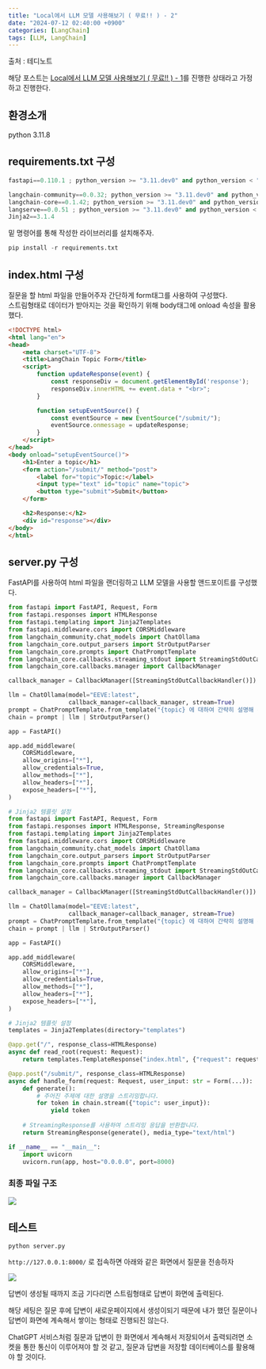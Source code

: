 ```yaml
---
title: "Local에서 LLM 모델 사용해보기 ( 무료!! ) - 2"
date: "2024-07-12 02:40:00 +0900"
categories: [LangChain]
tags: [LLM, LangChain]
---
```

출처 : 테디노트

해당 포스트는 [Local에서 LLM 모델 사용해보기 ( 무료!! ) - 1](https://sunny14578.github.io/posts/blog1/)를 진행한 상태라고 가정하고 진행한다.


## 환경소개
python 3.11.8

## requirements.txt 구성
```python
fastapi==0.110.1 ; python_version >= "3.11.dev0" and python_version < "3.12.dev0"

langchain-community==0.0.32; python_version >= "3.11.dev0" and python_version < "3.12.dev0"
langchain-core==0.1.42; python_version >= "3.11.dev0" and python_version < "3.12.dev0"
langserve==0.0.51 ; python_version >= "3.11.dev0" and python_version < "3.12.dev0"
Jinja2==3.1.4
```

밑 명령어를 통해 작성한 라이브러리를 설치해주자.

```python
pip install -r requirements.txt
```

## index.html 구성
질문을 할 html 파일을 만들어주자 간단하게 form태그를 사용하여 구성했다. <br>
스트림형태로 데이터가 받아지는 것을 확인하기 위해 body태그에 onload 속성을 활용했다.

```html
<!DOCTYPE html>
<html lang="en">
<head>
    <meta charset="UTF-8">
    <title>LangChain Topic Form</title>
    <script>
        function updateResponse(event) {
            const responseDiv = document.getElementById('response');
            responseDiv.innerHTML += event.data + "<br>";
        }

        function setupEventSource() {
            const eventSource = new EventSource("/submit/");
            eventSource.onmessage = updateResponse;
        }
    </script>
</head>
<body onload="setupEventSource()">
    <h1>Enter a topic</h1>
    <form action="/submit/" method="post">
        <label for="topic">Topic:</label>
        <input type="text" id="topic" name="topic">
        <button type="submit">Submit</button>
    </form>

    <h2>Response:</h2>
    <div id="response"></div>
</body>
</html>
```

## server.py 구성

FastAPI를 사용하여 html 파일을 랜더링하고 LLM 모델을 사용할 앤드포이트를 구성했다.

```python
from fastapi import FastAPI, Request, Form
from fastapi.responses import HTMLResponse
from fastapi.templating import Jinja2Templates
from fastapi.middleware.cors import CORSMiddleware
from langchain_community.chat_models import ChatOllama
from langchain_core.output_parsers import StrOutputParser
from langchain_core.prompts import ChatPromptTemplate
from langchain_core.callbacks.streaming_stdout import StreamingStdOutCallbackHandler
from langchain_core.callbacks.manager import CallbackManager

callback_manager = CallbackManager([StreamingStdOutCallbackHandler()])

llm = ChatOllama(model="EEVE:latest",
                 callback_manager=callback_manager, stream=True)
prompt = ChatPromptTemplate.from_template("{topic} 에 대하여 간략히 설명해 줘.")
chain = prompt | llm | StrOutputParser()

app = FastAPI()

app.add_middleware(
    CORSMiddleware,
    allow_origins=["*"],
    allow_credentials=True,
    allow_methods=["*"],
    allow_headers=["*"],
    expose_headers=["*"],
)

# Jinja2 템플릿 설정
from fastapi import FastAPI, Request, Form
from fastapi.responses import HTMLResponse, StreamingResponse
from fastapi.templating import Jinja2Templates
from fastapi.middleware.cors import CORSMiddleware
from langchain_community.chat_models import ChatOllama
from langchain_core.output_parsers import StrOutputParser
from langchain_core.prompts import ChatPromptTemplate
from langchain_core.callbacks.streaming_stdout import StreamingStdOutCallbackHandler
from langchain_core.callbacks.manager import CallbackManager

callback_manager = CallbackManager([StreamingStdOutCallbackHandler()])

llm = ChatOllama(model="EEVE:latest",
                 callback_manager=callback_manager, stream=True)
prompt = ChatPromptTemplate.from_template("{topic} 에 대하여 간략히 설명해 줘.")
chain = prompt | llm | StrOutputParser()

app = FastAPI()

app.add_middleware(
    CORSMiddleware,
    allow_origins=["*"],
    allow_credentials=True,
    allow_methods=["*"],
    allow_headers=["*"],
    expose_headers=["*"],
)

# Jinja2 템플릿 설정
templates = Jinja2Templates(directory="templates")

@app.get("/", response_class=HTMLResponse)
async def read_root(request: Request):
    return templates.TemplateResponse("index.html", {"request": request})

@app.post("/submit/", response_class=HTMLResponse)
async def handle_form(request: Request, user_input: str = Form(...)):
    def generate():
        # 주어진 주제에 대한 설명을 스트리밍합니다.
        for token in chain.stream({"topic": user_input}):
            yield token
    
    # StreamingResponse를 사용하여 스트리밍 응답을 반환합니다.
    return StreamingResponse(generate(), media_type="text/html")

if __name__ == "__main__":
    import uvicorn
    uvicorn.run(app, host="0.0.0.0", port=8000)
```

### 최종 파일 구조
![](https://github.com/user-attachments/assets/c82675fb-b881-42fe-b007-122ca81391f4)

## 테스트
```shell
python server.py 
```

`http://127.0.0.1:8000/` 로 접속하면 아래와 같은 화면에서 질문을 전송하자

![](https://github.com/user-attachments/assets/642341eb-193f-4085-bc91-5c92168f9bf9)

답변이 생성될 때까지 조금 기다리면 스트림형태로 답변이 화면에 출력된다.

해당 세팅은 질문 후에 답변이 새로운페이지에서 생성이되기 때문에 내가 했던 질문이나 답변이 화면에 계속해서 쌓이는 형태로 진행되진 않는다.

ChatGPT 서비스처럼 질문과 답변이 한 화면에서 계속해서 저장되어서 출력되려면 소켓을 통한 통신이 이루어져야 할 것 같고, 질문과 답변을 저장할 데이터베이스를 활용해야 할 것이다.